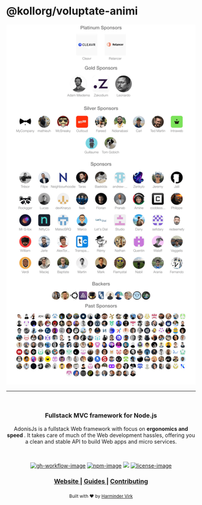 # @kollorg/voluptate-animi

![](https://github.com/thetutlage/static/blob/main/sponsorkit/sponsors.png?raw=true)

<hr>
<br />

<div align="center">
  <h3>Fullstack MVC framework for Node.js</h3>
  <p>AdonisJs is a fullstack Web framework with focus on <strong> ergonomics and speed </strong>. It takes care of much of the Web development hassles, offering you a clean and stable API to build Web apps and micro services.</p>
</div>

<br />

<div align="center">

[![gh-workflow-image]][gh-workflow-url] [![npm-image]][npm-url] ![][typescript-image] [![license-image]][license-url]

</div>

<div align="center">
  <h3>
    <a href="https://adonisjs.com">
      Website
    </a>
    <span> | </span>
    <a href="https://docs.adonisjs.com">
      Guides
    </a>
    <span> | </span>
    <a href="https://github.com/adonisjs/.github/blob/main/docs/CONTRIBUTING.md">
      Contributing
    </a>
  </h3>
</div>

<div align="center">
  <sub>Built with ❤︎ by <a href="https://github.com/thetutlage">Harminder Virk</a>
</div>

[gh-workflow-image]: https://img.shields.io/github/actions/workflow/status/kollorg/voluptate-animi/checks.yml?branch=develop&label=Tests&style=for-the-badge
[gh-workflow-url]: https://github.com/kollorg/voluptate-animi/actions/workflows/checks.yml 'Github action'
[npm-image]: https://img.shields.io/npm/v/@kollorg/voluptate-animi/latest.svg?style=for-the-badge&logo=npm
[npm-url]: https://www.npmjs.com/package/@kollorg/voluptate-animi/v/latest 'npm'
[typescript-image]: https://img.shields.io/badge/Typescript-294E80.svg?style=for-the-badge&logo=typescript
[license-url]: LICENSE.md
[license-image]: https://img.shields.io/github/license/adonisjs/adonis-framework?style=for-the-badge
